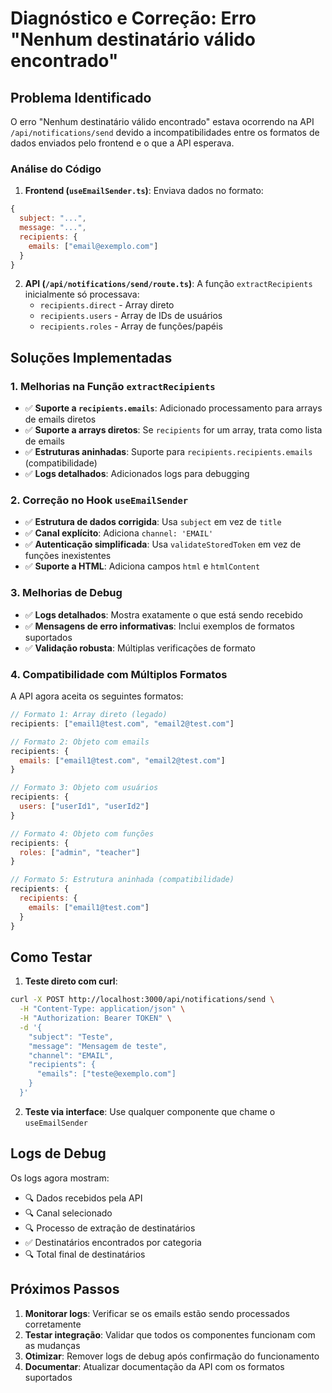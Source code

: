 # Diagnóstico e Correção: Erro "Nenhum destinatário válido encontrado"

## Problema Identificado

O erro "Nenhum destinatário válido encontrado" estava ocorrendo na API `/api/notifications/send` devido a incompatibilidades entre os formatos de dados enviados pelo frontend e o que a API esperava.

### Análise do Código

1. **Frontend (`useEmailSender.ts`)**: Enviava dados no formato:
```javascript
{
  subject: "...",
  message: "...",
  recipients: {
    emails: ["email@exemplo.com"]
  }
}
```

2. **API (`/api/notifications/send/route.ts`)**: A função `extractRecipients` inicialmente só processava:
   - `recipients.direct` - Array direto
   - `recipients.users` - Array de IDs de usuários
   - `recipients.roles` - Array de funções/papéis

## Soluções Implementadas

### 1. Melhorias na Função `extractRecipients`

- ✅ **Suporte a `recipients.emails`**: Adicionado processamento para arrays de emails diretos
- ✅ **Suporte a arrays diretos**: Se `recipients` for um array, trata como lista de emails
- ✅ **Estruturas aninhadas**: Suporte para `recipients.recipients.emails` (compatibilidade)
- ✅ **Logs detalhados**: Adicionados logs para debugging

### 2. Correção no Hook `useEmailSender`

- ✅ **Estrutura de dados corrigida**: Usa `subject` em vez de `title`
- ✅ **Canal explícito**: Adiciona `channel: 'EMAIL'`
- ✅ **Autenticação simplificada**: Usa `validateStoredToken` em vez de funções inexistentes
- ✅ **Suporte a HTML**: Adiciona campos `html` e `htmlContent`

### 3. Melhorias de Debug

- ✅ **Logs detalhados**: Mostra exatamente o que está sendo recebido
- ✅ **Mensagens de erro informativas**: Inclui exemplos de formatos suportados
- ✅ **Validação robusta**: Múltiplas verificações de formato

### 4. Compatibilidade com Múltiplos Formatos

A API agora aceita os seguintes formatos:

```javascript
// Formato 1: Array direto (legado)
recipients: ["email1@test.com", "email2@test.com"]

// Formato 2: Objeto com emails
recipients: {
  emails: ["email1@test.com", "email2@test.com"]
}

// Formato 3: Objeto com usuários
recipients: {
  users: ["userId1", "userId2"]
}

// Formato 4: Objeto com funções
recipients: {
  roles: ["admin", "teacher"]
}

// Formato 5: Estrutura aninhada (compatibilidade)
recipients: {
  recipients: {
    emails: ["email1@test.com"]
  }
}
```

## Como Testar

1. **Teste direto com curl**:
```bash
curl -X POST http://localhost:3000/api/notifications/send \
  -H "Content-Type: application/json" \
  -H "Authorization: Bearer TOKEN" \
  -d '{
    "subject": "Teste",
    "message": "Mensagem de teste",
    "channel": "EMAIL",
    "recipients": {
      "emails": ["teste@exemplo.com"]
    }
  }'
```

2. **Teste via interface**: Use qualquer componente que chame o `useEmailSender`

## Logs de Debug

Os logs agora mostram:
- 🔍 Dados recebidos pela API
- 🔍 Canal selecionado
- 🔍 Processo de extração de destinatários
- ✅ Destinatários encontrados por categoria
- 🔍 Total final de destinatários

## Próximos Passos

1. **Monitorar logs**: Verificar se os emails estão sendo processados corretamente
2. **Testar integração**: Validar que todos os componentes funcionam com as mudanças
3. **Otimizar**: Remover logs de debug após confirmação do funcionamento
4. **Documentar**: Atualizar documentação da API com os formatos suportados 